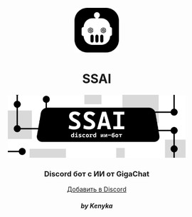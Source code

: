 <p align="center">
  <img src="img/logo.png" style="width: 100px;"/>
</p>

<h1 align="center"> 
    SSAI
</h1>

<p align="center">
  <img src="img/Banner.png" style="width: 400px;"/>
</p>

<h3 align="center"> 
    Discord бот с ИИ от GigaChat
 </h3>

<p align="center">
  <a href="https://discord.com/oauth2/authorize?client_id=1271891989604073633" target="_blank">Добавить в Discord</a>
</p>

<h5 align="center">
    by Kenyka
</h5>
